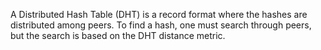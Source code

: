 A Distributed Hash Table (DHT) is a record format where the hashes are distributed among peers. To find a hash, one must search through peers, but the search is based on the DHT distance metric.